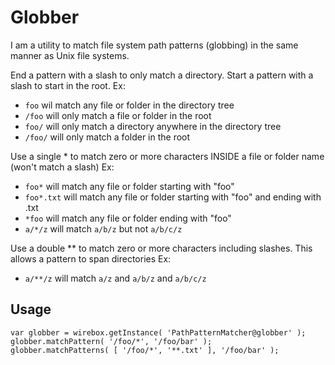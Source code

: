 ﻿# Globber

I am a utility to match file system path patterns (globbing) in the same manner as Unix file systems.

End a pattern with a slash to only match a directory. Start a pattern with a slash to start in the root. Ex:
* `foo` wil match any file or folder in the directory tree
* `/foo` will only match a file or folder in the root
* `foo/` will only match a directory anywhere in the directory tree
* `/foo/` will only match a folder in the root

Use a single * to match zero or more characters INSIDE a file or folder name (won't match a slash) Ex:
* `foo*` will match any file or folder starting with "foo"
* `foo*.txt` will match any file or folder starting with "foo" and ending with .txt
* `*foo` will match any file or folder ending with "foo"
* `a/*/z` will match `a/b/z` but not `a/b/c/z`

Use a double ** to match zero or more characters including slashes. This allows a pattern to span directories Ex:
* `a/**/z` will match `a/z` and `a/b/z` and `a/b/c/z`

## Usage

```
var globber = wirebox.getInstance( 'PathPatternMatcher@globber' );
globber.matchPattern( '/foo/*', '/foo/bar' );
globber.matchPatterns( [ '/foo/*', '**.txt' ], '/foo/bar' );
```